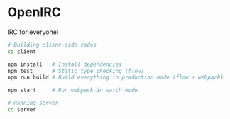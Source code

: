OpenIRC
========
IRC for everyone!

```bash
# Building client-side codes
cd client

npm install   # Install dependencies
npm test      # Static type checking (flow)
npm run build # Build everything in production mode (flow + webpack)

npm start     # Run webpack in watch mode
```
```bash
# Running server
cd server
```
